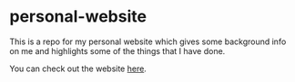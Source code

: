 # personal-website

This is a repo for my personal website which gives some background info on me and highlights some of the things that I have done.

You can check out the website <a href="https://davidnguyen.site">here</a>.
